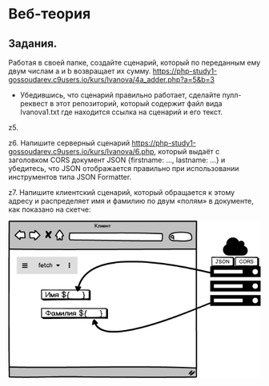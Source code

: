 # Веб-теория

Задания.
---

Работая в своей папке, создайте сценарий, который по переданным ему двум числам a и b возвращает их сумму.
https://php-study1-gossoudarev.c9users.io/kurs/Ivanova/4a_adder.php?a=5&b=3
* Убедившись, что сценарий правильно работает, сделайте пулл-реквест в этот репозиторий, который содержит файл  вида Ivanova1.txt где находится ссылка на сценарий и его текст.

z5. 



z6. Напишите серверный сценарий https://php-study1-gossoudarev.c9users.io/kurs/Ivanova/6.php, который выдаёт с заголовком CORS документ  JSON {firstname: …, lastname: …} и убедитесь, что JSON отображается правильно при использовании инструментов типа JSON Formatter.

z7. Напишите клиентский сценарий, который обращается к этому адресу и распределяет имя и фамилию по двум «полям» в документе, как показано на скетче:

![alt scheme](images/php2.png "Начало работы")
